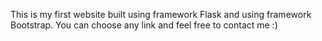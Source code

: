 This is my first website built using framework Flask and using framework Bootstrap.
You can choose any link and feel free to contact me :)